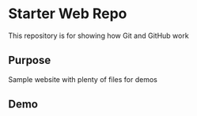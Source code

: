 # Starter Web Repo

This repository is for showing how Git and GitHub work

## Purpose

Sample website with plenty of files for demos

## Demo
